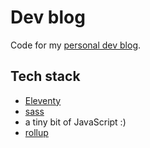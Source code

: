 # Dev blog

Code for my [personal dev blog](https://oliviac.dev).

## Tech stack

* [Eleventy](https://www.11ty.dev/)
* [sass](https://sass-lang.com/)
* a tiny bit of JavaScript :)
* [rollup](https://rollupjs.org/guide/en/)
